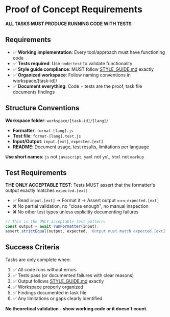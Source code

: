 # Proof of Concept Requirements

**ALL TASKS MUST PRODUCE RUNNING CODE WITH TESTS**

## Requirements

- ✅ **Working implementation**: Every tool/approach must have functioning code
- ✅ **Tests required**: Use `node:test` to validate functionality 
- ✅ **Style guide compliance**: MUST follow [STYLE_GUIDE.md](../STYLE_GUIDE.md) exactly
- ✅ **Organized workspace**: Follow naming conventions in workspace/[task-id]/
- ✅ **Document everything**: Code + tests are the proof, task file documents findings

## Structure Conventions

**Workspace folder**: `workspace/[task-id]/[lang]/`
- **Formatter**: `format-[lang].js` 
- **Test file**: `format-[lang].test.js` 
- **Input/Output**: `input.[ext]`, `expected.[ext]` 
- **README**: Document usage, test results, limitations per language

**Use short names**: `js` not `javascript`, `yaml` not `yml`, `html` not `markup`

## Test Requirements

**THE ONLY ACCEPTABLE TEST**: Tests MUST assert that the formatter's output exactly matches `expected.[ext]`
- ✅ Read `input.[ext]` → Format it → Assert output === `expected.[ext]`  
- ❌ No partial validation, no "close enough", no manual inspection
- ❌ No other test types unless explicitly documenting failures

```javascript
// This is the ONLY acceptable test pattern:
const output = await runFormatter(input);
assert.strictEqual(output, expected, 'Output must match expected.[ext] exactly');
```

## Success Criteria

Tasks are only complete when:
1. ✅ All code runs without errors
2. ✅ Tests pass (or documented failures with clear reasons)
3. ✅ Output follows [STYLE_GUIDE.md](../STYLE_GUIDE.md) exactly
4. ✅ Workspace properly organized
5. ✅ Findings documented in task file
6. ✅ Any limitations or gaps clearly identified

**No theoretical validation - show working code or it doesn't count.**
